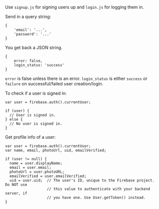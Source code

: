 Use `signup.js` for signing users up and `login.js` for logging them in.

Send in a query string:
```
{
    'email': '...',
    'password': '...'
}
```

You get back a JSON string.

```
{
    error: false,
    login_status: 'success'
}
```

`error` is false unless there is an error. `login_status` is either `success` or `failure` on successful/failed user creation/login.


To check if a user is signed in:
```
var user = firebase.auth().currentUser;

if (user) {
  // User is signed in.
} else {
  // No user is signed in.
}
```

Get profile info of a user:
```
var user = firebase.auth().currentUser;
var name, email, photoUrl, uid, emailVerified;

if (user != null) {
  name = user.displayName;
  email = user.email;
  photoUrl = user.photoURL;
  emailVerified = user.emailVerified;
  uid = user.uid;  // The user's ID, unique to the Firebase project. Do NOT use
                   // this value to authenticate with your backend server, if
                   // you have one. Use User.getToken() instead.
}
```